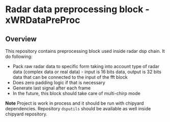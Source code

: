 
Radar data preprocessing block - xWRDataPreProc
=======================================================

## Overview

This repository contains preprocessing block used inside radar dsp chain. It do following:

* Pack raw radar data to specific form taking into account type of radar data (complex data or real data) - input is 16 bits data, output is 32 bits data that can be connected to the input of the fft block
* Does zero padding logic if that is necessary
* Generate last signal after each frame
* In the future, this block should take care of multi-chirp mode

**Note**  Project is work in process and it should be run with chipyard dependencies. Repository `dsputils` should be available as well inside chipyard repository.
